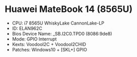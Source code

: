 # Huawei MateBook 14 (8565U)

- CPU: i7 8565U WhiskyLake CannonLake-LP
- ID: ELAN962C
- Bios Device Name: \_SB.I2C0.TPD0 (8086:9de8)
- Mode: GPIO Interrupt
- Kexts: VoodooI2C + VoodooI2CHID
- Patches: Windows10 + [SKL+] GPIO
